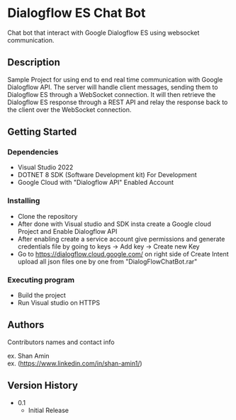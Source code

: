 # Dialogflow ES Chat Bot

Chat bot that interact with Google Dialogflow ES using websocket communication.

## Description

Sample Project for using end to end real time communication with Google Dialogflow API.  The server will handle client messages, sending them to Dialogflow ES through a WebSocket connection. It will then retrieve the Dialogflow ES response through a REST API and relay the response back to the client over the WebSocket
connection.

## Getting Started

### Dependencies

* Visual Studio 2022
* DOTNET 8 SDK (Software Development kit) For Development
* Google Cloud with "Dialogflow API" Enabled Account

### Installing

* Clone the repository
* After done with Visual studio and SDK insta create a Google cloud Project and Enable Dialogflow API
* After enabling create a service account give permissions and generate credentials file by going to keys -> Add key -> Create new Key
* Go to https://dialogflow.cloud.google.com/ on right side of Create Intent upload all json files one by one from "DialogFlowChatBot.rar"

### Executing program

* Build the project
* Run Visual studio on HTTPS

## Authors

Contributors names and contact info

ex. Shan Amin  
ex. (https://www.linkedin.com/in/shan-amin1/)

## Version History

* 0.1
    * Initial Release
